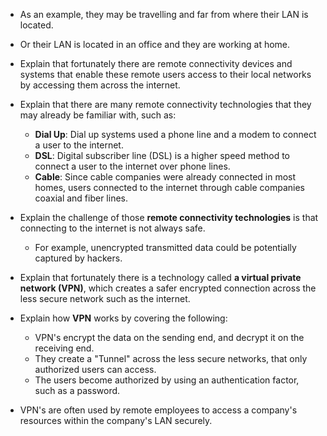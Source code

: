   - As an example, they may be travelling and far from where their LAN is located.
  - Or their LAN is located in an office and they are working at home.
  
- Explain that fortunately there are remote connectivity devices and systems that enable these remote users access to their local networks by accessing them across the internet.

- Explain that there are many remote connectivity technologies that they may already be familiar with, such as:
  - **Dial Up**: Dial up systems used a phone line and a modem to connect a user to the internet.
  - **DSL**: Digital subscriber line (DSL) is a higher speed method to connect a user to the internet over phone lines.
  - **Cable**: Since cable companies were already connected in most homes, users connected to the internet through cable companies coaxial and fiber lines.
  
- Explain the challenge of those **remote connectivity technologies** is that connecting to the internet is not always safe.
  - For example, unencrypted transmitted data could be potentially captured by hackers.
  
- Explain that fortunately there is a technology called **a virtual private network (VPN)**, which creates a safer encrypted connection across the less secure network such as the internet.

- Explain how **VPN** works by covering the following:
  - VPN's encrypt the data on the sending end, and decrypt it on the receiving end.
  - They create a "Tunnel" across the less secure networks, that only authorized users can access.
  - The users become authorized by using an authentication factor, such as a password.
  
- VPN's are often used by remote employees to access a company's resources within the company's LAN securely.
